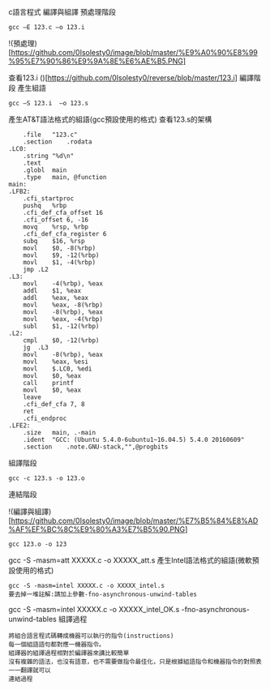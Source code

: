 c語言程式
編譯與組譯
預處理階段
```
gcc –E 123.c –o 123.i
```

!(預處理)[https://github.com/0Isolesty0/image/blob/master/%E9%A0%90%E8%99%95%E7%90%86%E9%9A%8E%E6%AE%B5.PNG]

查看123.i
()[https://github.com/0Isolesty0/reverse/blob/master/123.i]
編譯階段
產生組語
```
gcc –S 123.i  –o 123.s
```
產生AT&T語法格式的組語(gcc預設使用的格式)
查看123.s的架構
```
	.file	"123.c"
	.section	.rodata
.LC0:
	.string	"%d\n"
	.text
	.globl	main
	.type	main, @function
main:
.LFB2:
	.cfi_startproc
	pushq	%rbp
	.cfi_def_cfa_offset 16
	.cfi_offset 6, -16
	movq	%rsp, %rbp
	.cfi_def_cfa_register 6
	subq	$16, %rsp
	movl	$0, -8(%rbp)
	movl	$9, -12(%rbp)
	movl	$1, -4(%rbp)
	jmp	.L2
.L3:
	movl	-4(%rbp), %eax
	addl	$1, %eax
	addl	%eax, %eax
	movl	%eax, -8(%rbp)
	movl	-8(%rbp), %eax
	movl	%eax, -4(%rbp)
	subl	$1, -12(%rbp)
.L2:
	cmpl	$0, -12(%rbp)
	jg	.L3
	movl	-8(%rbp), %eax
	movl	%eax, %esi
	movl	$.LC0, %edi
	movl	$0, %eax
	call	printf
	movl	$0, %eax
	leave
	.cfi_def_cfa 7, 8
	ret
	.cfi_endproc
.LFE2:
	.size	main, .-main
	.ident	"GCC: (Ubuntu 5.4.0-6ubuntu1~16.04.5) 5.4.0 20160609"
	.section	.note.GNU-stack,"",@progbits
```
組譯階段
```
gcc -c 123.s -o 123.o

```
連結階段

!(編譯與組譯)[https://github.com/0Isolesty0/image/blob/master/%E7%B5%84%E8%AD%AF%EF%BC%8C%E9%80%A3%E7%B5%90.PNG]

```
gcc 123.o -o 123
```
gcc -S -masm=att XXXXX.c -o XXXXX_att.s
產生Intel語法格式的組語(微軟預設使用的格式)
```
gcc -S -masm=intel XXXXX.c -o XXXXX_intel.s
要去掉一堆註解:請加上參數-fno-asynchronous-unwind-tables
```
gcc -S -masm=intel XXXXX.c -o XXXXX_intel_OK.s -fno-asynchronous-unwind-tables
組譯過程
```
將組合語言程式碼轉成機器可以執行的指令(instructions)
每一個組語語句都對應一機器指令。
組譯器的組譯過程相對於編譯器來講比較簡單
沒有複雜的語法，也沒有語意，也不需要做指令最佳化，只是根據組語指令和機器指令的對照表一一翻譯就可以
連結過程
```

